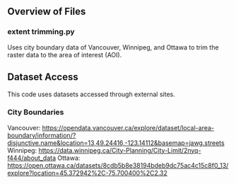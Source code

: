 ## **Overview of Files**
### **extent trimming.py**
Uses city boundary data of Vancouver, Winnipeg, and Ottawa to trim the raster data to the area of interest (AOI).


## **Dataset Access**
This code uses datasets accessed through external sites.

### **City Boundaries**
Vancouver: https://opendata.vancouver.ca/explore/dataset/local-area-boundary/information/?disjunctive.name&location=13,49.24416,-123.14112&basemap=jawg.streets
Winnipeg: https://data.winnipeg.ca/City-Planning/City-Limit/2nyq-f444/about_data
Ottawa: https://open.ottawa.ca/datasets/8cdb5b8e38194bdeb9dc75ac4c15c8f0_13/explore?location=45.372942%2C-75.700400%2C2.32
